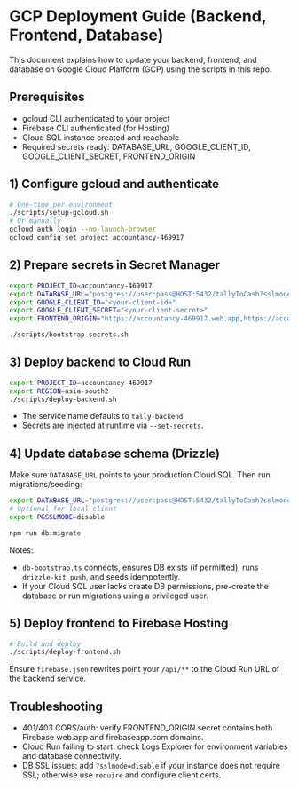# GCP Deployment Guide (Backend, Frontend, Database)

This document explains how to update your backend, frontend, and database on Google Cloud Platform (GCP) using the scripts in this repo.

## Prerequisites
- gcloud CLI authenticated to your project
- Firebase CLI authenticated (for Hosting)
- Cloud SQL instance created and reachable
- Required secrets ready: DATABASE_URL, GOOGLE_CLIENT_ID, GOOGLE_CLIENT_SECRET, FRONTEND_ORIGIN

## 1) Configure gcloud and authenticate

```bash
# One-time per environment
./scripts/setup-gcloud.sh
# Or manually
gcloud auth login --no-launch-browser
gcloud config set project accountancy-469917
```

## 2) Prepare secrets in Secret Manager

```bash
export PROJECT_ID=accountancy-469917
export DATABASE_URL="postgres://user:pass@HOST:5432/tallyToCash?sslmode=disable"
export GOOGLE_CLIENT_ID="<your-client-id>"
export GOOGLE_CLIENT_SECRET="<your-client-secret>"
export FRONTEND_ORIGIN="https://accountancy-469917.web.app,https://accountancy-469917.firebaseapp.com"

./scripts/bootstrap-secrets.sh
```

## 3) Deploy backend to Cloud Run

```bash
export PROJECT_ID=accountancy-469917
export REGION=asia-south2
./scripts/deploy-backend.sh
```

- The service name defaults to `tally-backend`.
- Secrets are injected at runtime via `--set-secrets`.

## 4) Update database schema (Drizzle)

Make sure `DATABASE_URL` points to your production Cloud SQL. Then run migrations/seeding:

```bash
export DATABASE_URL="postgres://user:pass@HOST:5432/tallyToCash?sslmode=disable"
# Optional for local client
export PGSSLMODE=disable

npm run db:migrate
```

Notes:
- `db-bootstrap.ts` connects, ensures DB exists (if permitted), runs `drizzle-kit push`, and seeds idempotently.
- If your Cloud SQL user lacks create DB permissions, pre-create the database or run migrations using a privileged user.

## 5) Deploy frontend to Firebase Hosting

```bash
# Build and deploy
./scripts/deploy-frontend.sh
```

Ensure `firebase.json` rewrites point your `/api/**` to the Cloud Run URL of the backend service.

## Troubleshooting
- 401/403 CORS/auth: verify FRONTEND_ORIGIN secret contains both Firebase web.app and firebaseapp.com domains.
- Cloud Run failing to start: check Logs Explorer for environment variables and database connectivity.
- DB SSL issues: add `?sslmode=disable` if your instance does not require SSL; otherwise use `require` and configure client certs.

